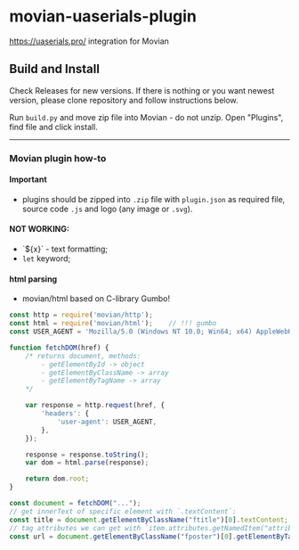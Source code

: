 # movian-uaserials-plugin
https://uaserials.pro/ integration for Movian

## Build and Install

Check Releases for new versions. If there is nothing or you want newest version, please clone repository and follow instructions below.

Run `build.py` and move zip file into Movian - do not unzip. Open "Plugins", find file and click install.

---

### Movian plugin how-to

#### Important

* plugins should be zipped into `.zip` file with `plugin.json` as required file, source code `.js` and logo (any image or `.svg`).

#### NOT WORKING:

* \`${x}\` - text formatting;
* `let` keyword;

#### html parsing

* movian/html based on C-library Gumbo!

```javascript
const http = require('movian/http');
const html = require('movian/html');    // !!! gumbo
const USER_AGENT = 'Mozilla/5.0 (Windows NT 10.0; Win64; x64) AppleWebKit/537.36 (KHTML, like Gecko) Chrome/125.0.0.0 Safari/537.36';

function fetchDOM(href) {
    /* returns document, methods:
        - getElementById -> object
        - getElementByClassName -> array
        - getElementByTagName -> array
    */

    var response = http.request(href, {
        'headers': {
            'user-agent': USER_AGENT,
        },
    });

    response = response.toString();
    var dom = html.parse(response);

    return dom.root;
}

const document = fetchDOM("...");
// get innerText of specific element with `.textContent`:
const title = document.getElementByClassName("ftitle")[0].textContent;  
// tag attributes we can get with `item.attributes.getNamedItem("attribute-name").value`, i.e.:
const url = document.getElementByClassName("fposter")[0].getElementByTagName("img")[0].attributes.getNamedItem("src").value;

```
